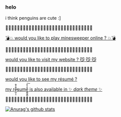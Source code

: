 ### helo
i think penguins are cute :]

🐧🐧🐧🐧🐧🐧🐧🐧🐧🐧🐧🐧🐧🐧🐧🐧🐧🐧🐧🐧🐧🐧🐧🐧🐧🐧🐧🐧🐧🐧

[💣💥 would you like to play minesweeper online ? 💥💣](https://minesweeper.live)

🐧🐧🐧🐧🐧🐧🐧🐧🐧🐧🐧🐧🐧🐧🐧🐧🐧🐧🐧🐧🐧🐧🐧🐧🐧🐧🐧🐧🐧🐧

[would you like to visit my website ? 😼 😼 😼](https://cs.utm.utoronto.ca/~cuiyiche/)

🐧🐧🐧🐧🐧🐧🐧🐧🐧🐧🐧🐧🐧🐧🐧🐧🐧🐧🐧🐧🐧🐧🐧🐧🐧🐧🐧🐧🐧🐧

[would you like to see my résumé ?](https://penguinuwu.github.io/resume/resume.pdf)

[my re̶̢̺͕̝͌͒͌sume̺̳͖̭̻̝̦̱̎̉͒̆͠ is also available in ✨ *dark theme* ✨](https://penguinuwu.github.io/resume/resume-dark.pdf)

🐧🐧🐧🐧🐧🐧🐧🐧🐧🐧🐧🐧🐧🐧🐧🐧🐧🐧🐧🐧🐧🐧🐧🐧🐧🐧🐧🐧🐧🐧

[![Anurag's github stats](https://github-readme-stats.vercel.app/api?username=penguinuwu&show_icons=true&theme=radical)](https://github.com/anuraghazra/github-readme-stats)
